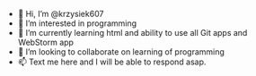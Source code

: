 - 👋 Hi, I’m @krzysiek607
- 👀 I’m interested in programming
- 🌱 I’m currently learning html and ability to use all Git apps and WebStorm app
- 💞️ I’m looking to collaborate on learning of programming
- 📫 Text me here and I will be able to respond asap.

<!---
krzysiek607/krzysiek607 is a ✨ special ✨ repository because its `README.md` (this file) appears on your GitHub profile.
You can click the Preview link to take a look at your changes.
--->

